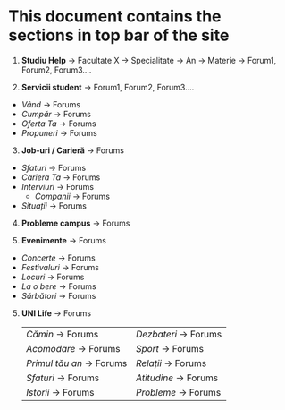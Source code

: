 <h1>This document contains the sections in top bar of the site</h1>

1. **Studiu Help** -> Facultate X -> Specialitate -> An -> Materie -> Forum1, Forum2, Forum3....

2. **Servicii student** -> Forum1, Forum2, Forum3....
* *Vând* -> Forums
* *Cumpăr* -> Forums
* *Oferta Ta* -> Forums
* *Propuneri* -> Forums

3. **Job-uri / Carieră** -> Forums
* *Sfaturi* -> Forums 
* *Cariera Ta* -> Forums
* *Interviuri* -> Forums
  * *Companii* -> Forums
* *Situații* -> Forums

4. **Probleme campus** -> Forums

6. **Evenimente** -> Forums
* *Concerte* -> Forums
* *Festivaluri* -> Forums
* *Locuri* -> Forums
* *La o bere* -> Forums
* *Sărbători* -> Forums

5. **UNI Life** -> Forums 
    <table>
     <tbody>
        <tr> <td><i>Cămin</i> -> Forums </td> <td><i>Dezbateri</i> -> Forums</td> </tr>
         <tr> <td><i>Acomodare</i> -> Forums</td> <td><i>Sport</i> -> Forums</td> </tr>
          <tr> <td><i>Primul tău an</i> -> Forums</td> <td><i>Relații</i> -> Forums</td> </tr>
           <tr> <td><i>Sfaturi</i> -> Forums</td> <td><i>Atitudine</i> -> Forums</td> </tr>
            <tr> <td><i>Istorii</i> -> Forums</td> <td><i>Probleme</i> -> Forums</td> </tr>
      </tbody>
    </table>

